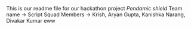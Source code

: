 This is our readme file for our hackathon project *Pendamic shield*
Team name -> Script Squad
Members -> Krish, Aryan Gupta, Kanishka Narang, Divakar Kumar
eww